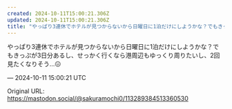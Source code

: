 ```yaml
---
created: 2024-10-11T15:00:21.306Z
updated: 2024-10-11T15:00:21.306Z
title: "やっぱり3連休でホテルが見つからないから日曜日に1泊だけにしようかな？でもきっぷ[...]"
---
```


<p>やっぱり3連休でホテルが見つからないから日曜日に1泊だけにしようかな？でもきっぷが3日分あるし、せっかく行くなら港周辺もゆっくり周りたいし、2回見たくなりそう…😖</p>

&mdash; 2024-10-11 15:00:21 UTC

Original URL: https://mastodon.social/@sakuramochi0/113289384513360530
